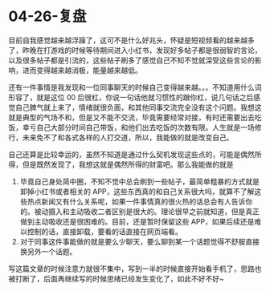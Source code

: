 # 04-26-复盘


目前自我感觉越来越浮躁了，这可不是什么好兆头，怀疑是短视频看的越来越多了，昨晚在打游戏的时候等待期间进入小红书，发现好多帖子都是很弱智的言论，以及很多帖子都是引流的，这些帖子刷多了感觉自己不知不觉就深受这些言论的影响，进而变得越来越消极，能量越来越低。

还有一件事情是我发现和一位同事聊天的时候自己变得越来越。。。不知道用什么词形容了，就是这位 00 后很杠，你说一句话他就习惯性的跟你杠，说几句话之后感觉自己脾气就上来了，情绪就很负面，和其他同事交流完全没有这个问题。我想这就是典型的气场不和，但是又不能不交流，毕竟需要经常对接，有时还需要出去吃饭，幸亏自己大部分时间自己带饭，和他们出去吃饭的次数有限。人生就是一场修行，未来免不了和各式各样的人打交道，所以，我能做的就是改变自己。

自己还算是比较幸运的，虽然不知道是通过什么契机发现这些点的，可能是偶然所得，但是既然发现了，我想这就是偶然所得的财富吧。那么我能做的就是

1. 毕竟自己身处简中圈，不知不觉中总会刷到一些帖子，最简单粗暴的方式就是卸掉小红书或者相关的 APP，这些东西真的和自己关系很大吗，就算不了解这些热点新闻又有什么关系呢，如果一件事情真的很火热的话总会有人告诉你的。被动摄入和主动吸收二者区别是很大的。理论很早之前就知道，但是真正做到主动吸收还是很困难的。目前，还是暂时保留这些 APP，如果后续还是难以控制的话，直接卸载，要看的话直接在网页端看。
2. 对于同事这件事能做的就是要么少聊天，要么聊到某一个话题觉得不舒服直接换另外一个话题。

写这篇文章的时候注意力就很不集中，写到一半的时候直接开始看手机了，思路也被打断了，后面再继续写的时候思绪已经发生变化了，如此不好不好~
